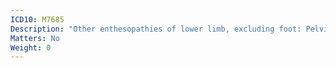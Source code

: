 ```yaml
---
ICD10: M7685
Description: "Other enthesopathies of lower limb, excluding foot: Pelvic region and thigh"
Matters: No
Weight: 0
---
```

